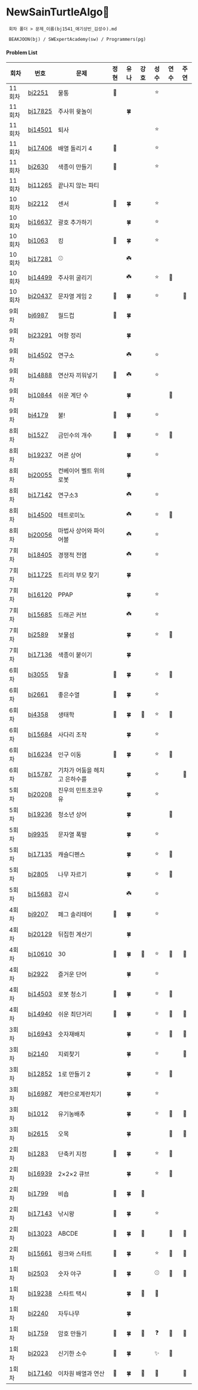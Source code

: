 # NewSainTurtleAlgo📝

```
 회차 폴더 > 문제_이름(bj1541_애기상빈_김성수).md

 BEAKJOON(bj) / SWExpertAcademy(sw) / Programmers(pg)
```

#### Problem List

| 회차 | 번호                                             | 문제                  | 정현 | 유나 | 강호 | 성수 | 연수 | 주연 |
| ---- | ------------------------------------------------ | ------------------| :--: | :--: | :--: | :--: | :--: | :--: |
| 11회차 | [bj2251](https://www.acmicpc.net/problem/2251) | 물통 | 🎣 |  |  |⭐  |  |  |
| 11회차 | [bj17825](https://www.acmicpc.net/problem/17825) | 주사위 윷놀이 |  | 🍀 |  |  |  |  |
| 11회차 | [bj14501](https://www.acmicpc.net/problem/14501) | 퇴사 |  |  |  |⭐  |  |  |
| 11회차 | [bj17406](https://www.acmicpc.net/problem/17406) | 배열 돌리기 4 | 🎣 |  |  |⭐  |  |  |
| 11회차 | [bj2630](https://www.acmicpc.net/problem/2630) | 색종이 만들기 | 🎣 |  |  | ⭐ |  |  |
| 11회차 | [bj11265](https://www.acmicpc.net/problem/11265) | 끝나지 않는 파티 |  |  |  |  |  |  |
| 10회차 | [bj2212](https://www.acmicpc.net/problem/2212) | 센서 | 🎣 | 🍀 |  |⭐  |  |  |
| 10회차 | [bj16637](https://www.acmicpc.net/problem/16637) | 괄호 추가하기 |  | 🍀 |  | ⭐ |  |  |
| 10회차 | [bj1063](https://www.acmicpc.net/problem/1063) | 킹 | 🎣 | 🍀 |  | ⭐ |  |  |
| 10회차 | [bj17281](https://www.acmicpc.net/problem/17281) | ⚾ |  | ☘️ |  |  |  |  |
| 10회차 | [bj14499](https://www.acmicpc.net/problem/14499) | 주사위 굴리기 |  | ☘️ |  |⭐  | 🐣 |  |
| 10회차 | [bj20437](https://www.acmicpc.net/problem/20437) | 문자열 게임 2 | 🎣 | 🍀 |  |⭐  |  | 🐾 |
| 9회차 | [bj6987](https://www.acmicpc.net/problem/6987) | 월드컵 | 🎣 | 🍀 |  |  |  |  |
| 9회차 | [bj23291](https://www.acmicpc.net/problem/23291) | 어항 정리 |  | 🍀 |  |  |  |  |
| 9회차 | [bj14502](https://www.acmicpc.net/problem/14502) | 연구소 |  | ☘️ |  |⭐  |  |  |
| 9회차 | [bj14888](https://www.acmicpc.net/problem/14888) | 연산자 끼워넣기 | 🎣 | ☘️ |  |⭐  |  |  |
| 9회차 | [bj10844](https://www.acmicpc.net/problem/10844) | 쉬운 계단 수 |  | 🍀 |  |  | 🐣 |  |
| 9회차 | [bj4179](https://www.acmicpc.net/problem/4179) | 불! | 🎣 | 🍀 |  |⭐  |  |  |
| 8회차 | [bj1527](https://www.acmicpc.net/problem/1527) | 금민수의 개수 | 🎣 | 🍀 |  |⭐  | 🐣 |  |
| 8회차 | [bj19237](https://www.acmicpc.net/problem/19237) | 어른 상어 |  | 🍀 |  |⭐  |  |  |
| 8회차 | [bj20055](https://www.acmicpc.net/problem/20055) | 컨베이어 벨트 위의 로봇 |  | 🍀 |  |  |  |  |
| 8회차 | [bj17142](https://www.acmicpc.net/problem/17142) | 연구소3 |  | ☘️ |  |⭐  |  |  |
| 8회차 | [bj14500](https://www.acmicpc.net/problem/14500) | 테트로미노 |  | ☘️ |  | ⭐ | 🐣 |  |
| 8회차 | [bj20056](https://www.acmicpc.net/problem/20056) | 마법사 상어와 파이어볼 |  | ☘️ |  | ⭐ |  |  |
| 7회차 | [bj18405](https://www.acmicpc.net/problem/18405)| 경쟁적 전염 |  | ☘️ |  |⭐  |  |  |
| 7회차 | [bj11725](https://www.acmicpc.net/problem/11725)| 트리의 부모 찾기 |  | 🍀 |  |  |  |  |
| 7회차 | [bj16120](https://www.acmicpc.net/problem/16120)| PPAP |  | 🍀 |  |⭐  |  |  |
| 7회차 | [bj15685](https://www.acmicpc.net/problem/15685)| 드래곤 커브 |  | ☘️ |  | ⭐ |  |  |
| 7회차 | [bj2589](https://www.acmicpc.net/problem/2589)| 보물섬 |  | 🍀 |  | ⭐ | 🐣 |  |
| 7회차 | [bj17136](https://www.acmicpc.net/problem/17136)| 색종이 붙이기 |  | 🍀 |  |  |  |  |
| 6회차 | [bj3055](https://www.acmicpc.net/problem/3055)| 탈출 | 🎣 | 🍀 |  | ⭐ | 🐣 |  |
| 6회차 | [bj2661](https://www.acmicpc.net/problem/2661)| 좋은수열 | 🎣 | 🍀 |  |⭐  |  |  |
| 6회차 | [bj4358](https://www.acmicpc.net/problem/4358)| 생태학 | 🎣 | 🍀 | 🦾 |⭐  | 🐣 |  |
| 6회차 | [bj15684](https://www.acmicpc.net/problem/15684)| 사다리 조작 |  | 🍀 |  |⭐  |  |  |
| 6회차 | [bj16234](https://www.acmicpc.net/problem/16234)| 인구 이동 | 🎣 | 🍀 |  |⭐  | 🐣 |  |
| 6회차 | [bj15787](https://www.acmicpc.net/problem/15787)| 기차가 어둠을 헤치고 은하수를 |  | 🍀 |  |⭐  |  | 🐾 |
| 5회차 | [bj20208](https://www.acmicpc.net/problem/20208)| 진우의 민트초코우유 |  | 🍀 |  | ⭐ |  |  |
| 5회차 | [bj19236](https://www.acmicpc.net/problem/19236)| 청소년 상어 |  | 🍀 |  |  | 🐣 |  |
| 5회차 | [bj9935](https://www.acmicpc.net/problem/9935)| 문자열 폭발 |  | 🍀 |  | ⭐ |  |  |
| 5회차 | [bj17135](https://www.acmicpc.net/problem/17135)| 캐슬디펜스 |  | 🍀 |  |⭐  | 🐣 |  |
| 5회차 | [bj2805](https://www.acmicpc.net/problem/2805)| 나무 자르기 |  | 🍀 |  | ⭐ | 🐣 |  |
| 5회차 | [bj15683](https://www.acmicpc.net/problem/15683)| 감시 |  | ☘️ |  | ⭐ |  |  |
| 4회차 | [bj9207](https://www.acmicpc.net/problem/9207)| 페그 솔리테어 | 🎣 | 🍀 |  |⭐  |  |  |
| 4회차 | [bj20129](https://www.acmicpc.net/problem/20129)| 뒤집힌 계산기 |  | 🍀 |  |  |  |  |
| 4회차 | [bj10610](https://www.acmicpc.net/problem/10610)| 30 | 🎣 | 🍀 | 🦾 |⭐  | 🐣 | 🐾 |
| 4회차 | [bj2922](https://www.acmicpc.net/problem/2922)| 즐거운 단어 |  | 🍀 |  | ⭐ |  |  |
| 4회차 | [bj14503](https://www.acmicpc.net/problem/14503)| 로봇 청소기 | 🎣 | 🍀 |  | ⭐ | 🐣 |  |
| 4회차 | [bj14940](https://www.acmicpc.net/problem/14940)| 쉬운 최단거리 | 🎣 | 🍀 |  | ⭐ | 🐣 | 🐾 |
| 3회차 | [bj16943](https://www.acmicpc.net/problem/16943)| 숫자재배치 |  | 🍀 |  |⭐| 🐣 | 🐾 |
| 3회차 | [bj2140](https://www.acmicpc.net/problem/2140)| 지뢰찾기 |  | 🍀 |  | ⭐ |  | 🐾 |
| 3회차 | [bj12852](https://www.acmicpc.net/problem/12852) | 1로 만들기 2 |  | 🍀 |  |⭐| 🐣 |  |
| 3회차 | [bj16987](https://www.acmicpc.net/problem/16987)| 계란으로계란치기 |  | 🍀 |  | ⭐ |  |  |
| 3회차 | [bj1012](https://www.acmicpc.net/problem/1012)| 유기농배추 |  | 🍀 |  | ⭐ | 🐣 | 🐾 |
| 3회차 | [bj2615](https://www.acmicpc.net/problem/2615)| 오목 |  | 🍀 |  |  | 🐣 | 🐾 |
| 2회차 | [bj1283](https://www.acmicpc.net/problem/1283)| 단축키 지정 | 🎣 | 🍀 |  | ⭐ | 🔺 |  |
| 2회차 | [bj16939](https://www.acmicpc.net/problem/16939)| 2×2×2 큐브 |  | 🍀 |  | ⭐ | 🐣 |  |
| 2회차 | [bj1799](https://www.acmicpc.net/problem/1799)| 비숍 | 🎣 | 🍀 | 🦾 |  |  |  |
| 2회차 | [bj17143](https://www.acmicpc.net/problem/17143)| 낚시왕 | 🎣 | 🍀 |  | ⭐ |  |  |
| 2회차 | [bj13023](https://www.acmicpc.net/problem/13023)| ABCDE | 🎣 | 🍀 | 🦾 |  | 🐣 | 🐾 |
| 2회차 | [bj15661](https://www.acmicpc.net/problem/15661)| 링크와 스타트 | 🎣 | 🍀 |  | ⭐  | 🐣 | 🐾 |
| 1회차 | [bj2503](https://www.acmicpc.net/problem/2503)| 숫자 야구 | 🎣 | 🍀 |  | ⚾ | 🐣 | 🐾 |
| 1회차 | [bj19238](https://www.acmicpc.net/problem/19238)| 스타트 택시 |  | 🍀 | 🦾 |🚕  |  |  |
| 1회차 | [bj2240](https://www.acmicpc.net/problem/2240)| 자두나무 |  | 🍀 |  |  |  |   |
| 1회차 | [bj1759](https://www.acmicpc.net/problem/1759)| 암호 만들기 | 🎣 | 🍀 | 🦾 |❓  | 🐣 | 🐾 |
| 1회차 | [bj2023](https://www.acmicpc.net/problem/2023)| 신기한 소수 | 🎣 | 🍀 |  | ✨ | 🐣 |  |
| 1회차 | [bj17140](https://www.acmicpc.net/problem/17140)| 이차원 배열과 연산 | 🎣 | 🍀 | 🦾 |🔢  |  | 🐾 |

